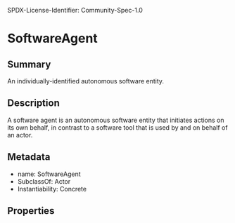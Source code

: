 SPDX-License-Identifier: Community-Spec-1.0

# SoftwareAgent

## Summary

An individually-identified autonomous software entity.

## Description

A software agent is an autonomous software entity that initiates actions on its own behalf,
in contrast to a software tool that is used by and on behalf of an actor.

## Metadata

- name: SoftwareAgent
- SubclassOf: Actor
- Instantiability: Concrete

## Properties

